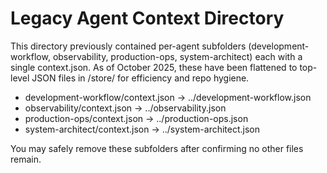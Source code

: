 # Legacy Agent Context Directory

This directory previously contained per-agent subfolders (development-workflow, observability, production-ops, system-architect) each with a single context.json. As of October 2025, these have been flattened to top-level JSON files in /store/ for efficiency and repo hygiene.

- development-workflow/context.json → ../development-workflow.json
- observability/context.json → ../observability.json
- production-ops/context.json → ../production-ops.json
- system-architect/context.json → ../system-architect.json

You may safely remove these subfolders after confirming no other files remain.
